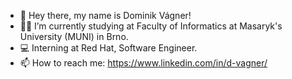 - 👋 Hey there, my name is Dominik Vágner! 
- 🧑‍🎓 I’m currently studying at Faculty of Informatics at Masaryk's University (MUNI) in Brno.
- 💻 Interning at Red Hat, Software Engineer.
- 📫 How to reach me: https://www.linkedin.com/in/d-vagner/

<!---
k3nd1k/k3nd1k is a ✨ special ✨ repository because its `README.md` (this file) appears on your GitHub profile.
You can click the Preview link to take a look at your changes.
--->
